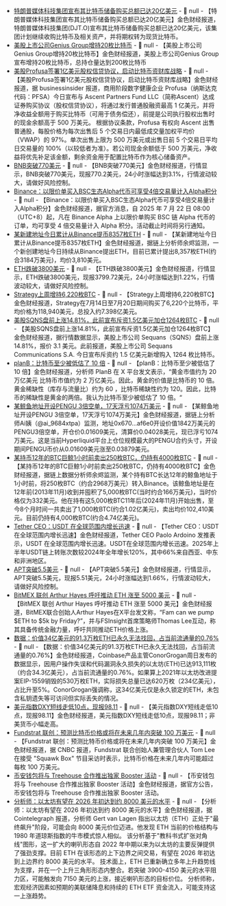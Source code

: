 - [特朗普媒体科技集团宣布其比特币储备购买总额已达20亿美元]() - 📰 null - 【特朗普媒体科技集团宣布其比特币储备购买总额已达20亿美元】金色财经报道，特朗普媒体科技集团(DJT.O)宣布其比特币储备购买总额已达20亿美元，该集团计划继续收购比特币及相关资产，并将期权转为现货比特币。
- [美股上市公司Genius Group增持20枚比特币](https://x.com/btcNLNico/status/1947270776270549492) - 📰 null - 【美股上市公司Genius Group增持20枚比特币】金色财经报道，美股上市公司Genius Group宣布增持20枚比特币，总持仓量达到200枚比特币
- [美股Profusa签署1亿美元股权信贷协议，启动比特币资财库战略]() - 📰 null - 【美股Profusa签署1亿美元股权信贷协议，启动比特币资财库战略】金色财经报道，据 businessinsider 报道，商用阶段数字健康企业 Profusa（纳斯达克代码：PFSA）今日宣布与 Ascent Partners Fund LLC（简称Ascent）达成证券购买协议（股权信贷协议），将通过发行普通股融资最高 1 亿美元，并将净收益全额用于购买比特币（可用于债务偿还），前提是公司执行股权出售时的现金余额高于 500 万美元。 
根据协议条款，Profusa 有权向 Ascent 出售普通股，每股价格为每次出售后 5 个交易日内最低成交量加权平均价（VWAP）的 97%。单次出售上限为 500 万美元或出售日前 5 个交易日平均日交易量的 100%（以较低者为准）。若公司现金余额低于 500 万美元，净收益将优先补足该金额，剩余资金用于配置比特币作为核心储备资产。
- [BNB突破770美元]() - 📰 null - 【BNB突破770美元】金色财经报道，行情显示，BNB突破770美元，现报770.2美元，24小时涨幅达到3.1%，行情波动较大，请做好风险控制。
- [Binance：以限价单买入BSC生态Alpha代币可享受4倍交易量计入Alpha积分]() - 📰 null - 【Binance：以限价单买入BSC生态Alpha代币可享受4倍交易量计入Alpha积分】金色财经报道，据官方消息，自 2025 年 7 月 22 日 08:00（UTC+8）起，凡在 Binance Alpha 上以限价单购买 BSC 链 Alpha 代币的订单，均可享受 4 倍交易量计入 Alpha 积分。活动截止时间将另行通知。
- [某新建地址今日累计从Binance提币8357枚ETH]() - 📰 null - 【某新建地址今日累计从Binance提币8357枚ETH】金色财经报道，据链上分析师余烬监测，一个新创建地址今日持续从Binance提出ETH，目前已累计提出8,357枚ETH(约合3184万美元)，均价3,810美元。
- [ETH跌破3800美元]() - 📰 null - 【ETH跌破3800美元】金色财经报道，行情显示，ETH跌破3800美元，现报3799.72美元，24小时涨幅达到1.22%，行情波动较大，请做好风险控制。
- [Strategy上周增持6,220枚BTC]() - 📰 null - 【Strategy上周增持6,220枚BTC】金色财经报道，Strategy在7月14日至7月20日期间购买了6,220个比特币，平均价格为118,940美元，总投入约7.398亿美元。
- [美股SQNS盘前上涨14.81%，此前宣布斥资1.5亿美元加仓1264枚BTC]() - 📰 null - 【美股SQNS盘前上涨14.81%，此前宣布斥资1.5亿美元加仓1264枚BTC】金色财经报道，据行情数据显示，美股上市公司 Sequans（SQNS）盘前上涨 14.81%，报价 3.1 美元。此前报道，美股上市公司 Sequans Communications S.A. 今日宣布斥资约 1.5 亿美元新增购入 1264 枚比特币。
- [planB：比特币至少被低估了 10 倍]() - 📰 null - 【planB：比特币至少被低估了 10 倍】金色财经报道，分析师 PlanB 在 X 平台发文表示，“黄金市值约为 20 万亿美元 比特币市值约为 2 万亿美元。因此，黄金的价值是比特币的 10 倍。 
黄金稀缺性（库存与流量比）约为 60 ，比特币稀缺性约为 120。因此，比特币的稀缺性是黄金的两倍。我认为比特币至少被低估了 10 倍。“
- [某鲸鱼地址开设PENGU 3倍空单，17天浮亏1074万美元]() - 📰 null - 【某鲸鱼地址开设PENGU 3倍空单，17天浮亏1074万美元】金色财经报道，据链上分析师Ai姨（@ai_9684xtpa）监测，地址0x670...af6e0开设价值1842万美元的PENGU3倍空单，开仓价0.01609美元，清算价0.04028美元，现已浮亏1074万美元。这是当前Hyperliquid平台上仓位规模最大的PENGU合约头寸，开设期间PENGU币价从0.01609美元涨至0.03879美元。
- [某持币12年的BTC巨鲸1小时前卖出250枚BTC，仍持有4000枚BTC]() - 📰 null - 【某持币12年的BTC巨鲸1小时前卖出250枚BTC，仍持有4000枚BTC】金色财经报道，据链上数据分析师余烬监测，某个持有BTC长达12年的鲸鱼地址于1小时前，将250枚BTC（约合2968万美元）转入Binance。该鲸鱼地址是在12年前(2013年11月)收到并囤积了5,000枚BTC(当时约合166万美元)，当时价格仅为332美元。他在持有这5,000枚BTC11年后(2024年11月)开始出售，至今8个月时间一共卖出了1,000枚BTC(约合1.02亿美元)，卖出均价102,410美元。目前仍持有4,000枚BTC(约合4.74亿美元)。
- [Tether CEO：USDT 在全球范围内增长迅速]() - 📰 null - 【Tether CEO：USDT 在全球范围内增长迅速】金色财经报道，Tether CEO Paolo Ardoino 发推表示，USDT 在全球范围内增长迅速。USDT在全球范围内增长迅速。2025年上半年USDT链上转账次数较2024年全年增长120%，其中66%来自西亚、中东和非洲地区。
- [APT突破5.5美元]() - 📰 null - 【APT突破5.5美元】金色财经报道，行情显示，APT突破5.5美元，现报5.51美元，24小时涨幅达到1.66%，行情波动较大，请做好风险控制。
- [BitMEX 联创 Arthur Hayes 呼吁推动 ETH 涨至 5000 美元]() - 📰 null - 【BitMEX 联创 Arthur Hayes 呼吁推动 ETH 涨至 5000 美元】金色财经报道，BitMEX联合创始人Arthur Hayes在X平台发文称，“Fam can we pump $ETH to $5k by Friday?”，并与FSInsight首席策略师Thomas Lee互动，称其具备传统金融力量，呼吁共同推动ETH价格上涨。
- [数据：价值34亿美元的91.3万枚ETH已永久无法找回，占当前流通量的0.76%]() - 📰 null - 【数据：价值34亿美元的91.3万枚ETH已永久无法找回，占当前流通量的0.76%】金色财经报道，Coinbase产品主管ConorGrogan周日发布的数据显示，因用户操作失误和代码漏洞永久损失的以太坊(ETH)已达913,111枚（约合34.3亿美元），占当前流通量的0.76%。如果算上2021年以太坊改进提案EIP-1559销毁的530万枚ETH，实际损失总量已达620万枚（234亿美元），占比升至5%。ConorGrogan强调称，这34亿美元仅是永久锁定的ETH，未包含私钥遗失等可访问但实际丢失的情况。
- [美元指数DXY短线走低10点，现报98.11]() - 📰 null - 【美元指数DXY短线走低10点，现报98.11】金色财经报道，美元指数DXY短线走低10点，现报98.11；非美货币小幅走高。
- [Fundstrat 联创：预测比特币价格或将在未来几年内突破 100 万美元]() - 📰 null - 【Fundstrat 联创：预测比特币价格或将在未来几年内突破 100 万美元】金色财经报道，据 CNBC 报道，Fundstrat 联合创始人兼管理合伙人 Tom Lee 在接受 "Squawk Box" 节目采访时表示，比特币价格在未来几年内可能超过每枚 100 万美元。
- [币安钱包将与 Treehouse 合作推出独家 Booster 活动]() - 📰 null - 【币安钱包将与 Treehouse 合作推出独家 Booster 活动】金色财经报道，据官方公告，币安钱包将与 Treehouse 合作推出独家 Booster 活动。
- [分析师：以太坊有望在 2026 年初达到约 8000 美元的水平]() - 📰 null - 【分析师：以太坊有望在 2026 年初达到约 8000 美元的水平】金色财经报道，据 Cointelegraph 报道，分析师 Gert van Lagen 指出以太坊（ETH）正处于"最终飙升"阶段，可能会向 8000 美元价位迈进。他发现 ETH 当前的价格结构与 1980 年道琼斯指数的牛市模式惊人相似。 
该分析基于"教科书式扩张对角线"图形，这一扩大的喇叭形态自 2022 年中期以来为以太坊的主要反弹提供了强劲支撑。目前 ETH 在该形态的上下边界之间交易，有望在 2026 年初达到上边界约 8000 美元的水平。 
技术面上，ETH 已重新确立多年上升趋势线为支撑，并在一个上升三角形形态内整合。若突破 3900-4150 美元的水平阻力区，可能触发向 7150 美元的上涨，接近喇叭形态的目标价位。 
分析师称，宏观经济因素如预期的美联储降息和持续的 ETH ETF 资金流入，可能支持这一上涨趋势。
